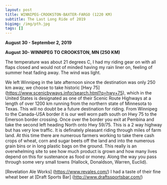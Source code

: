 ```yaml
---
layout: post
title: WINNIPEG-CROOKSTON-BAXTER-FARGO (1220 KM)
subtitle: The Last Long Ride of 2019
bigimg: /img/pth.jpg
tags: []
---
```


**August 30 - September 2, 2019**

**August 30- WINNIPEG TO CROOKSTON, MN (250 KM)**

The temperature was about 21 degrees C, I had my riding gear on with all flaps closed and would not of minded having my rain liner on, feeling of summer heat fading away. The wind was light.

We left Winnipeg in the late afternoon since the destination was only 250 km away, we choose to take historic [Hwy 75] (https://www.scenicbyways.infor/search.html?q=hwy+75), which in the United States is designated as one of their Scenic Route Highways at a length of over 1200 km running from the northern state of Minnesota to Texas. This will no doubt be a future destination for riding. From Winnipeg to the Canada-USA border it is our well worn path south on Hwy 75 to the Emerson border crossing. Once over the border you exit at Pembina and take the second left heading North onto Hwy 59/75. This is a 2 way highway but has very low traffic. It is definately pleasant riding through miles of farm land. At this time there are numerous farmers working to take there cash crops of wheat, corn and sugar beets off the land and into the numerous grain bins or in long plastic bags on the ground. This really is an overwhelming site to see how much product is grown and how many lives depend on this for sustenance as food or money. Along the way you pass through some very small towns (Hallock, Donaldson, Warren, Euclid).

[Revelation Ale Works] (https://www.revales.com/)
I had a taste of their fine wheat beer at [Draft Sports Bar] (http://www.draftssportsbar.com/)

